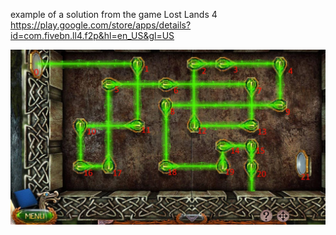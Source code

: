 example of a solution from the game Lost Lands 4
https://play.google.com/store/apps/details?id=com.fivebn.ll4.f2p&hl=en_US&gl=US

![Happy Christmas](LaserBrainTwister.Console/laserBrainTwister.png)
